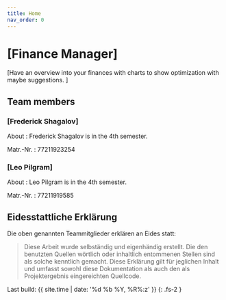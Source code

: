 ```yaml
---
title: Home
nav_order: 0
---
```


# [Finance Manager]
[Have an overview into your finances with charts to show optimization with maybe suggestions. ]

## Team members

### [Frederick Shagalov]

About
: Frederick Shagalov is in the 4th semester.

Matr.-Nr.
: 77211923254

### [Leo Pilgram]

About
: Leo Pilgram is in the 4th semester.


Matr.-Nr.
: 77211919585

## Eidesstattliche Erklärung

Die oben genannten Teammitglieder erklären an Eides statt:

> Diese Arbeit wurde selbständig und eigenhändig erstellt. Die den benutzten Quellen wörtlich oder inhaltlich entommenen Stellen sind als solche kenntlich gemacht. Diese Erklärung gilt für jeglichen Inhalt und umfasst sowohl diese Dokumentation als auch den als Projektergebnis eingereichten Quellcode.

Last build: {{ site.time | date: '%d %b %Y, %R%:z' }}
{: .fs-2 }